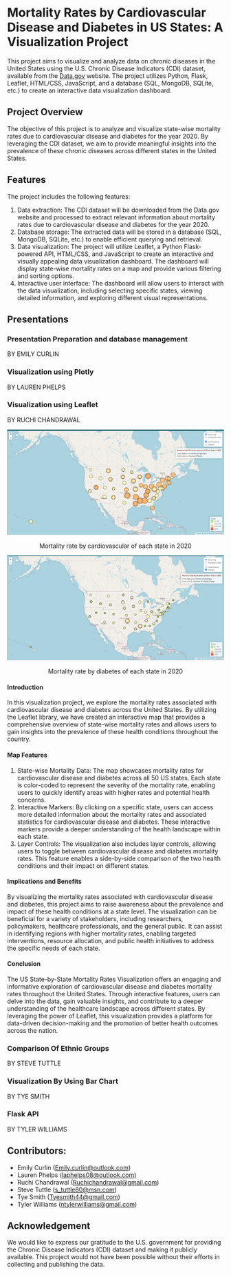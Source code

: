 
# Mortality Rates by Cardiovascular Disease and Diabetes in US States: A Visualization Project

This project aims to visualize and analyze data on chronic diseases in the United States using the U.S. Chronic Disease Indicators (CDI) dataset, available from the [Data.gov](https://catalog.data.gov/dataset/u-s-chronic-disease-indicators-cdi) website. The project utilizes Python, Flask, Leaflet, HTML/CSS, JavaScript, and a database (SQL, MongoDB, SQLite, etc.) to create an interactive data visualization dashboard.
## Project Overview
The objective of this project is to analyze and visualize state-wise mortality rates due to cardiovascular disease and diabetes for the year 2020. By leveraging the CDI dataset, we aim to provide meaningful insights into the prevalence of these chronic diseases across different states in the United States.
## Features
The project includes the following features:
1. Data extraction: The CDI dataset will be downloaded from the Data.gov website and processed to extract relevant information about mortality rates due to cardiovascular disease and diabetes for the year 2020.
2. Database storage: The extracted data will be stored in a database (SQL, MongoDB, SQLite, etc.) to enable efficient querying and retrieval.
3. Data visualization: The project will utilize Leaflet, a Python Flask-powered API, HTML/CSS, and JavaScript to create an interactive and visually appealing data visualization dashboard. The dashboard will display state-wise mortality rates on a map and provide various filtering and sorting options.
4. Interactive user interface: The dashboard will allow users to interact with the data visualization, including selecting specific states, viewing detailed information, and exploring different visual representations.

## Presentations
### Presentation Preparation and database management
BY EMILY CURLIN




### Visualization using Plotly
BY LAUREN PHELPS





### Visualization using Leaflet 
BY RUCHI CHANDRAWAL

![Cardiovascular](Images/Ruchi_cardiovascular.png)
<p align="center">Mortality rate by cardiovascular of each state in 2020</p>  

![Diabetes](Images/Ruchi_diabetes.png)
<p align="center">Mortality rate by diabetes of each state in 2020</p>

#### Introduction
In this visualization project, we explore the mortality rates associated with cardiovascular disease and diabetes across the United States. By utilizing the Leaflet library, we have created an interactive map that provides a comprehensive overview of state-wise mortality rates and allows users to gain insights into the prevalence of these health conditions throughout the country.
#### Map Features
1. State-wise Mortality Data: The map showcases mortality rates for cardiovascular disease and diabetes across all 50 US states. Each state is color-coded to represent the severity of the mortality rate, enabling users to quickly identify areas with higher rates and potential health concerns.
2. Interactive Markers: By clicking on a specific state, users can access more detailed information about the mortality rates and associated statistics for cardiovascular disease and diabetes. These interactive markers provide a deeper understanding of the health landscape within each state.
3. Layer Controls: The visualization also includes layer controls, allowing users to toggle between cardiovascular disease and diabetes mortality rates. This feature enables a side-by-side comparison of the two health conditions and their impact on different states.

#### Implications and Benefits
By visualizing the mortality rates associated with cardiovascular disease and diabetes, this project aims to raise awareness about the prevalence and impact of these health conditions at a state level. The visualization can be beneficial for a variety of stakeholders, including researchers, policymakers, healthcare professionals, and the general public. It can assist in identifying regions with higher mortality rates, enabling targeted interventions, resource allocation, and public health initiatives to address the specific needs of each state.

#### Conclusion
The US State-by-State Mortality Rates Visualization offers an engaging and informative exploration of cardiovascular disease and diabetes mortality rates throughout the United States. Through interactive features, users can delve into the data, gain valuable insights, and contribute to a deeper understanding of the healthcare landscape across different states. By leveraging the power of Leaflet, this visualization provides a platform for data-driven decision-making and the promotion of better health outcomes across the nation.

### Comparison Of Ethnic Groups
BY STEVE TUTTLE




### Visualization By Using Bar Chart
BY TYE SMITH

### Flask API
BY TYLER WILLIAMS


## Contributors: 
* Emily Curlin (Emily.curlin@outlook.com)
* Lauren Phelps (laphelps08@outlook.com)
* Ruchi Chandrawal (Ruchichandrawal@gmail.com)
* Steve Tuttle (s_tuttle80@msn.com)
* Tye Smith (Tyesmith44@gmail.com)
* Tyler Williams (ntylerwilliams@gmail.com)



## Acknowledgement
We would like to express our gratitude to the U.S. government for providing the Chronic Disease Indicators (CDI) dataset and making it publicly available. This project would not have been possible without their efforts in collecting and publishing the data.




